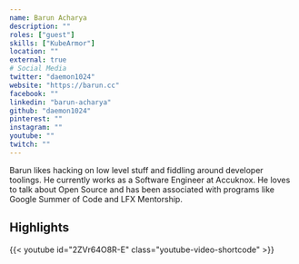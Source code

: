 ```yaml
---
name: Barun Acharya
description: ""
roles: ["guest"]
skills: ["KubeArmor"]
location: ""
external: true
# Social Media 
twitter: "daemon1024"
website: "https://barun.cc"
facebook: ""
linkedin: "barun-acharya"
github: "daemon1024"
pinterest: ""
instagram: ""
youtube: ""
twitch: ""
---
```


<!-- markdownlint-disable-next-line MD041-->
Barun likes hacking on low level stuff and fiddling around developer toolings. He currently works as a Software Engineer at Accuknox. He loves to talk about Open Source and has been associated with programs like Google Summer of Code and LFX Mentorship.

<!--more-->
## Highlights

{{< youtube id="2ZVr64O8R-E" class="youtube-video-shortcode" >}}
